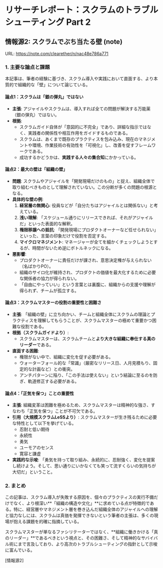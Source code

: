 # リサーチレポート：スクラムのトラブルシューティング Part 2

## 情報源2: スクラムでぶち当たる壁 (note)

URL: https://note.com/clearether/n/nac48e786a771

### 1. 主要な論点と課題

本記事は、筆者の経験に基づき、スクラム導入や実践において直面する、より本質的で組織的な「壁」について論じている。

#### 論点1：スクラムは「銀の弾丸」ではない

*   **主張**: アジャイルやスクラムは、導入すれば全ての問題が解決する万能薬（銀の弾丸）ではない。
*   **根拠**:
    *   スクラムガイド自体が「意図的に不完全」であり、詳細な指示ではなく、実践者の関係性や相互作用をガイドするものである。
    *   スクラムは、あくまで既存のプラクティスを包み込み、現在のマネジメントや環境、作業技術の有効性を「可視化」し、改善を促すフレームワークである。
    *   成功するかどうかは、**実践する人々の集合知**にかかっている。

#### 論点2：最大の壁は「組織の壁」

*   **問題**: スクラムやアジャイルを「開発現場だけのもの」と捉え、組織全体で取り組むべきものとして理解されていない。この分断が多くの問題の根源となる。
*   **具体的な壁の例**:
    1.  **経営層の無関心**: 役員などが「自分たちはアジャイルとは関係ない」と考えている。
    2.  **浅い理解**: 「スケジュール通りにリリースできれば、それがアジャイルだ」といった表面的な解釈。
    3.  **権限移譲への抵抗**: 「開発現場にプロダクトオーナーなど任せられない」といった、言葉の印象だけで役割を否定する。
    4.  **マイクロマネジメント**: マネージャーが全てを細かくチェックしようとするが、時間がないため逆にボトルネックになる。
*   **悪影響**:
    *   プロダクトオーナーに責任だけが課され、意思決定権が与えられない（名ばかりPO）。
    *   組織のサイロ化が維持され、プロダクトの価値を最大化するために必要な関係者の協力が得られない。
    *   「自由にやっていい」という言葉とは裏腹に、組織からの支援や理解が得られず、チームが孤立する。

#### 論点3：スクラムマスターの役割の重要性と困難さ

*   **主張**: 「組織の壁」に立ち向かい、チームと組織全体にスクラムの理論とプラクティスを理解してもらうことが、スクラムマスターの極めて重要かつ困難な役割である。
*   **根拠（スクラムガイドより）**:
    *   スクラムマスターは、スクラムチームと**より大きな組織に奉仕する真のリーダー**である。
*   **直面する困難**:
    *   権限がない中で、組織に変化を促す必要がある。
    *   ウォーターフォール的な「常識」（厳密なリリース日、人月見積もり、固定的な計画など）との衝突。
    *   アンチパターンに陥り、「この手法は使えない」という結論に至るのを防ぎ、軌道修正する必要がある。

#### 論点4：「正気を保つ」ことの重要性

*   **主張**: 組織変革は困難を極めるため、スクラムマスターは精神的な強さ、すなわち「正気を保つ」ことが不可欠である。
*   **引用（大規模スクラムLeSSより）**: スクラムマスターが生き残るために必要な特性として以下を挙げている。
    *   忍耐と低い期待
    *   永続性
    *   勇気
    *   ユーモアのセンス
    *   寛容と謙虚
*   **実践的な示唆**: 「勇気を持って取り組み、永続的に、忍耐強く、変化を提案し続けよう。そして、思い通りにいかなくても笑って流すくらいの気持ちが大切だ」ということ。

### 2. まとめ

この記事は、スクラム導入が失敗する原因を、個々のプラクティスの実行不備だけでなく、より根深い**「組織の構造や文化」**に求めている点が特徴的である。特に、経営層やマネジメント層を巻き込んだ組織全体のアジャイルへの理解と協力なしには、スクラムは真価を発揮できないという筆者の主張は、多くの現場が抱える課題を的確に指摘している。

スクラムマスターが単なるファシリテーターではなく、**組織に働きかける「真のリーダー」**であるべきという視点と、その困難さ、そして精神的なサバイバル術にまで言及しており、より高次のトラブルシューティングの指針として示唆に富んでいる。

[情報源2] 